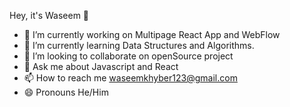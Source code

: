 Hey, it's Waseem 👋

- 🔭 I’m currently working on Multipage React App and WebFlow
- 🌱 I’m currently learning Data Structures and Algorithms.
- 👯 I’m looking to collaborate on openSource project
- 💬 Ask me about Javascript and React
- 📫 How to reach me waseemkhyber123@gmail.com
- 😄 Pronouns He/Him


